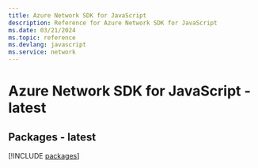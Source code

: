 ```yaml
---
title: Azure Network SDK for JavaScript
description: Reference for Azure Network SDK for JavaScript
ms.date: 03/21/2024
ms.topic: reference
ms.devlang: javascript
ms.service: network
---
```

# Azure Network SDK for JavaScript - latest
## Packages - latest
[!INCLUDE [packages](network-index.md)]